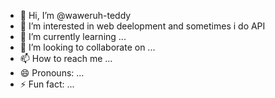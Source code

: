 - 👋 Hi, I’m @waweruh-teddy
- 👀 I’m interested in web deelopment and sometimes i do API
- 🌱 I’m currently learning ...
- 💞️ I’m looking to collaborate on ...
- 📫 How to reach me ...
- 😄 Pronouns: ...
- ⚡ Fun fact: ...

<!---
waweruh-teddy/waweruh-teddy is a ✨ special ✨ repository because its `README.md` (this file) appears on your GitHub profile.
You can click the Preview link to take a look at your changes.
--->
